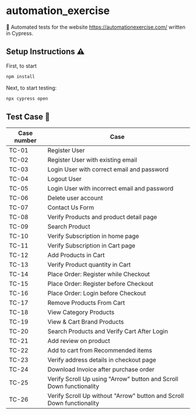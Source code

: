 # automation_exercise

:red_circle: Automated tests for the website https://automationexercise.com/ written in Cypress.

## Setup Instructions :warning:

First, to start

```sh
npm install
```

Next, to start testing:

```sh
npx cypress open
```



## Test Case :closed_book:


| Case number | Case|
| ------ | ------|
| TC-01 | Register User|
| TC-02 | Register User with existing email|
| TC-03 | Login User with correct email and password|
| TC-04 | Logout User|
| TC-05 | Login User with incorrect email and password|
| TC-06 | Delete user account|
| TC-07 | Contact Us Form|
| TC-08 | Verify Products and product detail page|
| TC-09 | Search Product|
| TC-10 | Verify Subscription in home page|
| TC-11 | Verify Subscription in Cart page|
| TC-12 | Add Products in Cart|
| TC-13 | Verify Product quantity in Cart|
| TC-14 | Place Order: Register while Checkout|
| TC-15 | Place Order: Register before Checkout|
| TC-16 | Place Order: Login before Checkout|
| TC-17 | Remove Products From Cart|
| TC-18 | View Category Products|
| TC-19 | View & Cart Brand Products|
| TC-20 | Search Products and Verify Cart After Login|
| TC-21 | Add review on product|
| TC-22 | Add to cart from Recommended items|
| TC-23 | Verify address details in checkout page|
| TC-24 | Download Invoice after purchase order|
| TC-25 | Verify Scroll Up using "Arrow" button and Scroll Down functionality|
| TC-26 | Verify Scroll Up without "Arrow" button and Scroll Down functionality|



